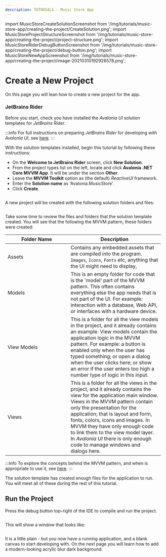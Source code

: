 ```yaml
---
description: TUTORIALS - Music Store App
---
```


import MusicStoreCreateSolutionScreenshot from '/img/tutorials/music-store-app/creating-the-project/CreateSolution.png';
import MusicStoreProjectStructureScreenshot from '/img/tutorials/music-store-app/creating-the-project/project-structure.png';
import MusicStoreRiderDebugButtonScreenshot from '/img/tutorials/music-store-app/creating-the-project/debug-button.png';
import MusicStoreNewAppScreenshot from '/img/tutorials/music-store-app/creating-the-project/image-20210310192926578.png';

# Create a New Project

On this page you will lean how to create a new project for the app.

### JetBrains Rider

Before you start, check you have installed the _Avalonia UI_ solution templates for _JetBrains Rider_.

:::info
For full instructions on preparing _JetBrains Rider_ for developing with _Avalonia UI_, see [here](../../reference/jetbrains-rider-ide/jetbrains-rider-setup.md).
:::

With the solution templates installed, begin this tutorial by following these instructions:

- On the **Welcome to JetBrains Rider** screen, click **New Solution**.
- From the project types list on the left, locate and click **Avalonia .NET Core MVVM App**. It will be under the section **Other**.
- Leave the **MVVM Toolkit** option as (the default) _ReactiveUI_ framework.
- Enter the **Solution name** as 'Avalonia.MusicStore'.
- Click **Create**.

<p><img className="image-medium-zoom" src={MusicStoreCreateSolutionScreenshot} alt="" /></p>

A new project will be created with the following solution folders and files:

<p><img className="image-medium-zoom" src={MusicStoreProjectStructureScreenshot} alt="" /></p>

Take some time to review the files and folders that the solution template created. You will see that the following the MVVM pattern, these folders were created:

<table><thead><tr><th width="188">Folder Name</th><th>Description</th></tr></thead><tbody><tr><td>Assets</td><td>Contains any embedded assets that are compiled into the program. <code>Images</code>, <code>Icons</code>, <code>Fonts</code> etc, anything that the UI might need to display,</td></tr><tr><td>Models</td><td>This is an empty folder for code that is the 'model' part of the MVVM pattern. This often contains everything else the app needs that is not part of the UI. For example: interaction with a database, Web API, or  interfaces with a hardware device. </td></tr><tr><td>View Models</td><td>This is a folder for all the view models in the project, and it already contains an example. View models contain the application logic in the MVVM pattern. For example: a button is enabled only when the user has typed something; or open a dialog when the user clicks here; or show an error if the user enters too high a number type of logic in this input.</td></tr><tr><td>Views</td><td>This is a folder for all the views in the project, and it already contains the view for the application main window. Views in the MVVM pattern contain only the presentation for the application; that is layout and form, fonts, colors, icons and images. In MVVM they have only enough code to link them to the view model layer. In <em>Avalonia UI</em> there is only enough code to manage windows and dialogs here.</td></tr></tbody></table>

:::info
To explore the concepts behind the MVVM pattern, and when is appropriate to use it, see [here](../../concepts/the-mvvm-pattern/).
:::

The solution template has created enough files for the application to run. You will meet all of these during the rest of this tutorial.   &#x20;

## Run the Project

Press the debug button top-right of the IDE to compile and run the project.

<p><img className="image-medium-zoom" src={MusicStoreRiderDebugButtonScreenshot} alt="" /></p>

This will show a window that looks like:

<p><img className="image-medium-zoom" src={MusicStoreNewAppScreenshot} alt="" /></p>

It is a little plain - but you now have a running application, and a blank canvas to start developing with. On the next page you will learn how to add a modern-looking acrylic blur dark background.&#x20;

